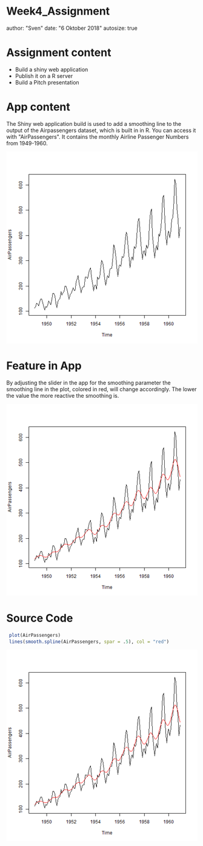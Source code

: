 Week4_Assignment
========================================================
author: "Sven"
date: "6 Oktober 2018"
autosize: true

Assignment content
========================================================

- Build a shiny web application
- Publish it on a R server
- Build a Pitch presentation


App content
========================================================


The Shiny web application build is  used to add a smoothing line to the output of the Airpassengers dataset, which is built in in R. You can access it with "AirPassengers". It contains the monthly Airline Passenger Numbers from 1949-1960. 

![plot of chunk unnamed-chunk-1](Week4_Assignment-figure/unnamed-chunk-1-1.png)

Feature in App
========================================================

By adjusting the slider in the app for the smoothing parameter the smoothing line in the plot, colored in red, will change accordingly. The lower the value the more reactive the smoothing is.

![plot of chunk unnamed-chunk-2](Week4_Assignment-figure/unnamed-chunk-2-1.png)

Source Code
========================================================



```r
 plot(AirPassengers)
 lines(smooth.spline(AirPassengers, spar = .5), col = "red")
```

![plot of chunk unnamed-chunk-3](Week4_Assignment-figure/unnamed-chunk-3-1.png)
